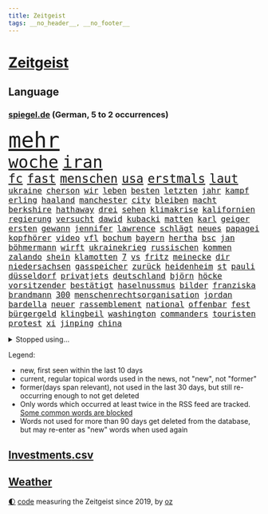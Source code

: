 ```yaml
---
title: Zeitgeist
tags: __no_header__, __no_footer__
---
```


# [Zeitgeist](https://oliz.io/zeitgeist/)

## Language

<h3><a href="https://www.spiegel.de" target="_blank">spiegel.de</a> (German, 5 to 2 occurrences)</h3>
<p style="font-family:monospace">
<span style="font-size:32pt"><a href="news_links.html#mehr" class="current">mehr</a></span>
<br>
<span style="font-size:25pt"><a href="news_links.html#woche" class="current">woche</a></span>
<span style="font-size:25pt"><a href="news_links.html#iran" class="current">iran</a></span>
<br>
<span style="font-size:18pt"><a href="news_links.html#fc" class="current">fc</a></span>
<span style="font-size:18pt"><a href="news_links.html#fast" class="current">fast</a></span>
<span style="font-size:18pt"><a href="news_links.html#menschen" class="current">menschen</a></span>
<span style="font-size:18pt"><a href="news_links.html#usa" class="current">usa</a></span>
<span style="font-size:18pt"><a href="news_links.html#erstmals" class="current">erstmals</a></span>
<span style="font-size:18pt"><a href="news_links.html#laut" class="current">laut</a></span>
<br>
<span style="font-size:12pt"><a href="news_links.html#ukraine" class="current">ukraine</a></span>
<span style="font-size:12pt"><a href="news_links.html#cherson" class="current">cherson</a></span>
<span style="font-size:12pt"><a href="news_links.html#wir" class="current">wir</a></span>
<span style="font-size:12pt"><a href="news_links.html#leben" class="current">leben</a></span>
<span style="font-size:12pt"><a href="news_links.html#besten" class="current">besten</a></span>
<span style="font-size:12pt"><a href="news_links.html#letzten" class="current">letzten</a></span>
<span style="font-size:12pt"><a href="news_links.html#jahr" class="current">jahr</a></span>
<span style="font-size:12pt"><a href="news_links.html#kampf" class="current">kampf</a></span>
<span style="font-size:12pt"><a href="news_links.html#erling" class="current">erling</a></span>
<span style="font-size:12pt"><a href="news_links.html#haaland" class="current">haaland</a></span>
<span style="font-size:12pt"><a href="news_links.html#manchester" class="current">manchester</a></span>
<span style="font-size:12pt"><a href="news_links.html#city" class="current">city</a></span>
<span style="font-size:12pt"><a href="news_links.html#bleiben" class="current">bleiben</a></span>
<span style="font-size:12pt"><a href="news_links.html#macht" class="current">macht</a></span>
<span style="font-size:12pt"><a href="news_links.html#berkshire" class="new">berkshire</a></span>
<span style="font-size:12pt"><a href="news_links.html#hathaway" class="new">hathaway</a></span>
<span style="font-size:12pt"><a href="news_links.html#drei" class="current">drei</a></span>
<span style="font-size:12pt"><a href="news_links.html#sehen" class="current">sehen</a></span>
<span style="font-size:12pt"><a href="news_links.html#klimakrise" class="current">klimakrise</a></span>
<span style="font-size:12pt"><a href="news_links.html#kalifornien" class="current">kalifornien</a></span>
<span style="font-size:12pt"><a href="news_links.html#regierung" class="current">regierung</a></span>
<span style="font-size:12pt"><a href="news_links.html#versucht" class="current">versucht</a></span>
<span style="font-size:12pt"><a href="news_links.html#dawid" class="new">dawid</a></span>
<span style="font-size:12pt"><a href="news_links.html#kubacki" class="new">kubacki</a></span>
<span style="font-size:12pt"><a href="news_links.html#matten" class="new">matten</a></span>
<span style="font-size:12pt"><a href="news_links.html#karl" class="current">karl</a></span>
<span style="font-size:12pt"><a href="news_links.html#geiger" class="current">geiger</a></span>
<span style="font-size:12pt"><a href="news_links.html#ersten" class="current">ersten</a></span>
<span style="font-size:12pt"><a href="news_links.html#gewann" class="current">gewann</a></span>
<span style="font-size:12pt"><a href="news_links.html#jennifer" class="current">jennifer</a></span>
<span style="font-size:12pt"><a href="news_links.html#lawrence" class="current">lawrence</a></span>
<span style="font-size:12pt"><a href="news_links.html#schlägt" class="current">schlägt</a></span>
<span style="font-size:12pt"><a href="news_links.html#neues" class="current">neues</a></span>
<span style="font-size:12pt"><a href="news_links.html#papagei" class="new">papagei</a></span>
<span style="font-size:12pt"><a href="news_links.html#kopfhörer" class="current">kopfhörer</a></span>
<span style="font-size:12pt"><a href="news_links.html#video" class="current">video</a></span>
<span style="font-size:12pt"><a href="news_links.html#vfl" class="current">vfl</a></span>
<span style="font-size:12pt"><a href="news_links.html#bochum" class="current">bochum</a></span>
<span style="font-size:12pt"><a href="news_links.html#bayern" class="current">bayern</a></span>
<span style="font-size:12pt"><a href="news_links.html#hertha" class="current">hertha</a></span>
<span style="font-size:12pt"><a href="news_links.html#bsc" class="current">bsc</a></span>
<span style="font-size:12pt"><a href="news_links.html#jan" class="current">jan</a></span>
<span style="font-size:12pt"><a href="news_links.html#böhmermann" class="new">böhmermann</a></span>
<span style="font-size:12pt"><a href="news_links.html#wirft" class="current">wirft</a></span>
<span style="font-size:12pt"><a href="news_links.html#ukrainekrieg" class="current">ukrainekrieg</a></span>
<span style="font-size:12pt"><a href="news_links.html#russischen" class="current">russischen</a></span>
<span style="font-size:12pt"><a href="news_links.html#kommen" class="current">kommen</a></span>
<span style="font-size:12pt"><a href="news_links.html#zalando" class="new">zalando</a></span>
<span style="font-size:12pt"><a href="news_links.html#shein" class="new">shein</a></span>
<span style="font-size:12pt"><a href="news_links.html#klamotten" class="current">klamotten</a></span>
<span style="font-size:12pt"><a href="news_links.html#7" class="current">7</a></span>
<span style="font-size:12pt"><a href="news_links.html#vs" class="current">vs</a></span>
<span style="font-size:12pt"><a href="news_links.html#fritz" class="current">fritz</a></span>
<span style="font-size:12pt"><a href="news_links.html#meinecke" class="new">meinecke</a></span>
<span style="font-size:12pt"><a href="news_links.html#dir" class="current">dir</a></span>
<span style="font-size:12pt"><a href="news_links.html#niedersachsen" class="current">niedersachsen</a></span>
<span style="font-size:12pt"><a href="news_links.html#gasspeicher" class="current">gasspeicher</a></span>
<span style="font-size:12pt"><a href="news_links.html#zurück" class="current">zurück</a></span>
<span style="font-size:12pt"><a href="news_links.html#heidenheim" class="current">heidenheim</a></span>
<span style="font-size:12pt"><a href="news_links.html#st" class="current">st</a></span>
<span style="font-size:12pt"><a href="news_links.html#pauli" class="current">pauli</a></span>
<span style="font-size:12pt"><a href="news_links.html#düsseldorf" class="current">düsseldorf</a></span>
<span style="font-size:12pt"><a href="news_links.html#privatjets" class="new">privatjets</a></span>
<span style="font-size:12pt"><a href="news_links.html#deutschland" class="current">deutschland</a></span>
<span style="font-size:12pt"><a href="news_links.html#björn" class="current">björn</a></span>
<span style="font-size:12pt"><a href="news_links.html#höcke" class="current">höcke</a></span>
<span style="font-size:12pt"><a href="news_links.html#vorsitzender" class="new">vorsitzender</a></span>
<span style="font-size:12pt"><a href="news_links.html#bestätigt" class="current">bestätigt</a></span>
<span style="font-size:12pt"><a href="news_links.html#haselnussmus" class="new">haselnussmus</a></span>
<span style="font-size:12pt"><a href="news_links.html#bilder" class="current">bilder</a></span>
<span style="font-size:12pt"><a href="news_links.html#franziska" class="current">franziska</a></span>
<span style="font-size:12pt"><a href="news_links.html#brandmann" class="new">brandmann</a></span>
<span style="font-size:12pt"><a href="news_links.html#300" class="current">300</a></span>
<span style="font-size:12pt"><a href="news_links.html#menschenrechtsorganisation" class="current">menschenrechtsorganisation</a></span>
<span style="font-size:12pt"><a href="news_links.html#jordan" class="current">jordan</a></span>
<span style="font-size:12pt"><a href="news_links.html#bardella" class="new">bardella</a></span>
<span style="font-size:12pt"><a href="news_links.html#neuer" class="current">neuer</a></span>
<span style="font-size:12pt"><a href="news_links.html#rassemblement" class="new">rassemblement</a></span>
<span style="font-size:12pt"><a href="news_links.html#national" class="current">national</a></span>
<span style="font-size:12pt"><a href="news_links.html#offenbar" class="current">offenbar</a></span>
<span style="font-size:12pt"><a href="news_links.html#fest" class="current">fest</a></span>
<span style="font-size:12pt"><a href="news_links.html#bürgergeld" class="current">bürgergeld</a></span>
<span style="font-size:12pt"><a href="news_links.html#klingbeil" class="current">klingbeil</a></span>
<span style="font-size:12pt"><a href="news_links.html#washington" class="current">washington</a></span>
<span style="font-size:12pt"><a href="news_links.html#commanders" class="new">commanders</a></span>
<span style="font-size:12pt"><a href="news_links.html#touristen" class="current">touristen</a></span>
<span style="font-size:12pt"><a href="news_links.html#protest" class="current">protest</a></span>
<span style="font-size:12pt"><a href="news_links.html#xi" class="current">xi</a></span>
<span style="font-size:12pt"><a href="news_links.html#jinping" class="current">jinping</a></span>
<span style="font-size:12pt"><a href="news_links.html#china" class="current">china</a></span>
</p>
<details>
<summary>Stopped using...</summary>
<p class="former" style="font-size:12pt">
vermutlich(745) bayerische(744) schwedische(744) trägt(744) zweiter(744) bayerns(743) ifoinstitut(743) protestiert(743) treibt(743) alpen(742) bedeuten(742) bundesland(742) humanitäre(742) theater(742) verfolgen(742) angeklagte(741) froh(741) jörg(741) mutmaßlich(741) provinz(741) spektakulär(741) andrea(740) bayerischen(740) cdupolitiker(740) dietmar(740) gesundheit(740) kanzlerin(740) kontrolliert(740) richterin(740) rki(740) strengere(740) stößt(740) walter(740) argumente(739) aufs(739) kapitol(739) kardinal(739) skandal(739) teilnehmer(739) 125(738) 44(738) billionen(738) dominiert(738) finanziell(738) rückschlag(738) usaußenminister(738) who(738) echte(737) ehren(737) einzug(737) geduld(737) länge(737) radikal(737) wales(737) bremer(736) bundestags(736) debüt(736) dienen(736) empörung(736) halle(736) hamilton(736) leyen(736) registriert(736) riss(736) schlug(736) seitdem(736) sinken(736) ausbruch(735) beachten(735) bitten(735) erholung(735) konzentrieren(735) lager(735) leid(735) manöver(735) persönlich(735) rest(735) tatverdächtige(735) ursula(735) verlierer(735) bedenken(734) gewaltig(734) messi(734) portugal(734) schritte(734) tieren(734) punkt(733) schlagzeilen(733) trennen(733) anteil(732) aufklären(732) bekamen(732) dreht(732) geschafft(732) jüngeren(732) verfügung(732) entsprechende(731) festgestellt(731) gedenken(731) jagd(731) kretschmer(731) löste(731) schmidt(731) stets(731) stärke(730) versprochen(730) bremst(729) fortgesetzt(729) philipp(729) bestraft(728) enthüllt(728) jemen(728) tödlich(728) töten(728) verbreiten(728) aktivistin(727) eindämmen(727) käufer(727) produzieren(727) wohnhaus(727) aktiv(726) besuchen(726) coronatests(726) gaben(726) tauchen(726) falschen(725) impfkampagne(724) nase(724) park(724) überraschung(724) klimapolitik(723) prognosen(723) antonio(722) nah(722) arabische(721) einreise(721) garten(721) schaffte(721) stieß(721) bande(720) amerikas(719) richard(718) betrifft(717) heftiger(717) vorgelegt(717) spitzenreiter(716) trug(716) züge(716) gefälschte(715) sergio(715) bundesgerichtshof(714) enttäuschung(714) regelung(714) produziert(712) rollt(712) ökonomen(712) bisherigen(711) antrag(710) profis(710) heutigen(709) bundesnetzagentur(703) mindestlohn(703) provoziert(702) 91(701) 36(699) patzt(699) blinken(675) größe(673) rückte(672) gelangt(668) woelki(663) leiter(658) schwangerschaftsabbrüche(637) glasgow(629) zustimmen(629) autobauer(628) zusätzlichen(626) bein(605) kannte(604) finanziellen(588) politikern(577) strecken(576) lahm(571) diplomatische(568) blut(559) rumänien(557) vehement(554) airline(544) finanziert(543) stoltenberg(542) eskalierte(534) bka(533) dynamo(525) parlamentswahlen(502) müll(493) geflüchtet(488) fachkräftemangel(483) fluggesellschaften(479) zerstörte(479) kroatien(470) verwandten(468) coup(465) emirate(465) floh(460) brücken(456) waldbrand(452) oberbayern(449) ausgefallen(445) emiraten(444) erfolgreichste(442) 120(438) kollision(434) stürme(433) highlights(431) befürwortet(426) gesammelt(425) günstiges(420) anlage(417) regierte(416) nouripour(415) omid(415) dax(414) niedergang(414) verteuern(414) paket(412) award(402) illegaler(402) staatsbesuch(402) teamkollege(401) böse(400) integration(400) messe(396) protokoll(391) elfjährige(389) erzbischof(389) exklusiven(388) geladen(388) mehrwertsteuer(388) millionenhöhe(386) einigt(383) mutmaßliches(383) kleinere(381) jeffrey(380) fdppolitiker(377) floyd(377) einschätzungen(372) ferrari(372) gazprom(367) gezielte(367) beider(364) studenten(360) gap(357) 41(355) spürbar(355) sprecherin(354) aaron(353) rechtsextremer(353) kardashian(351) portal(350) menschlichkeit(349) baldwin(348) komplizierter(347) verwehrt(345) euländer(344) donbass(342) 77(337) beitreten(337) fahndet(337) empfindliche(333) vatikan(332) gewaltsamen(331) dunkeln(330) unosicherheitsrat(328) guterres(324) energiekonzern(323) arbeitswelt(320) entsteht(318) einziger(313) dinosaurier(312) verabschieden(312) sank(309) eukommissionschefin(308) angekündigte(306) einzig(303) frühe(302) brown(301) ebay(301) finnlands(297) problematisch(296) oscar(293) sozialleistungen(293) weltbekannt(291) kriegsgebiet(290) stuhl(288) wimbledon(288) kannten(287) erkennt(286) wolf(285) ansprüche(283) zusammenhalt(283) abwehrspieler(282) soldat(282) versteigerung(280) berichteten(279) kassel(277) beschäftigen(276) spielern(276) baute(273) rio(273) vielfalt(273) elite(272) spaltung(272) austritt(270) iraner(266) marilyn(264) helikopter(263) dresdner(261) abzuwenden(259) auswertung(259) genaue(259) herausgefunden(259) stuttgarter(259) experiment(257) weltgrößte(256) barbara(255) klagte(254) abgeschnitten(252) zurecht(252) fraglich(250) schnellste(250) infolge(248) vereinigte(248) abschaffung(247) anhalten(245) weltgesundheitsorganisation(245) funk(242) ansprache(241) entscheidende(240) gründlich(240) akt(239) mögliches(239) problems(239) zivilen(239) vögel(238) stammen(235) verspätungen(235) flughafens(234) traurig(234) englands(233) zugesagt(233) drittes(232) bezahlung(230) gebiete(228) 170(226) befanden(225) sanktionspaket(225) sportart(225) schwache(224) festival(223) sang(223) austausch(221) prorussischer(221) lieferstopp(219) beitritt(218) russlandsanktionen(217) anlässlich(215) greg(214) monarchie(213) patrick(212) achtzigern(210) breiten(210) landung(210) drücken(209) hochrangigen(209) klassenzimmer(209) abgeschoben(208) trier(207) burkhard(205) regie(205) tyson(205) absichtlich(203) ansteigen(203) modern(203) wiedervereinigung(203) raketenangriff(201) natobeitritt(200) auszugehen(199) starkes(199) umfasst(198) verfolgung(198) freundinnen(197) sozial(197) staatsbürgerschaft(197) zuflucht(197) g20(196) spielerinnen(196) fußballerinnen(195) miete(195) fox(194) windkraft(194) verwüstungen(193) bauten(192) fair(192) humor(192) liveübertragung(192) kräften(191) gesenkt(189) überträgt(189) 46(186) crew(186) fellner(185) bestechlichkeit(184) jamal(184) kotropfen(184) lukas(184) nachfolgerin(184) meeresspiegel(183) ordentlich(183) gewaltverbrechen(182) zweifelhaften(182) nordrheinwestfälischen(181) bogen(180) ausbeutung(179) schindler(177) beliebtesten(176) verwechslung(176) arminia(175) einsetzt(175) verbrauchen(174) bayreuth(173) schwedens(173) wehrmacht(172) anrecht(171) sommerurlaub(171) nils(170) würdigung(170) dänische(167) gepard(166) schwedischen(166) set(166) stürmte(165) überfüllten(165) di(163) alec(162) wütende(162) händeringend(161) kürzt(161) ablesen(160) gelockt(160) ankara(159) konzerte(159) 91jährige(158) pforzheim(158) zurückgelassen(158) ewigen(157) lustig(156) momentan(156) stresstest(156) jubel(155) erleichtert(154) vorgeschrieben(154) bauarbeiten(153) längerer(153) umbringen(153) auszugleichen(152) boote(151) tschechische(151) verheiratet(151) kai(150) kleid(150) 8(149) dänischen(149) f(149) monroe(149) nationalisten(149) abholzung(147) balkon(147) weitreichenden(147) detailliert(146) starkgemacht(146) weckruf(146) feuern(145) vergewaltiger(145) ausgerufen(144) debattiert(144) einflussnahme(144) elisabeth(143) gestürmt(143) japanische(143) beruhigen(142) entwickler(142) liv(141) bistum(140) exmann(140) handgreiflich(140) toben(140) tiefsten(139) stürmten(138) anhaltende(137) bedrohte(137) junta(137) rechtlich(137) empfehlungen(136) wohlstandsverlust(136) restlichen(135) sportlich(135) erstickte(134) führungsstil(134) triumphierte(134) unhcr(134) borne(133) joshua(133) kimmich(133) nächster(133) prince(133) kapazitäten(131) schergen(131) zuwanderer(131) betreuung(130) gewütet(130) periode(130) teamchef(130) trümmer(130) geschäftsmodell(129) sexistischer(129) charakterlichen(128) linker(128) verschrieben(128) andrew(126) angezählt(126) medikament(126) pendler(126) putsch(126) gedeckelt(125) preisdeckel(125) nähert(124) posse(124) sahen(124) favre(123) südlich(123) verfassungsänderung(123) zweithöchste(123) keinerlei(121) verschickt(121) kämen(120) rudert(120) spitzt(120) arizona(119) brad(119) brett(119) pitt(119) valley(119) artikel(117) mob(117) schlachten(117) wozu(117) ausgewählt(116) fashion(116) heiklen(116) löcher(116) regenbogenfahne(116) besonnenheit(115) glücklos(115) hardliner(115) intervention(115) pay(115) plakate(115) wanderer(115) 52(113) 97(113) panama(113) revolutionieren(113) technologie(113) temperatur(113) wembley(113) zeige(113) 230(112) campus(112) mittwochvormittag(112) passau(112) vorläufigen(112) hungernden(111) konstruktion(111) ryan(111) 1990(110) hof(109) klimaanlagen(109) verstoßen(109) eautos(108) hosen(108) katholiken(108) sehe(108) tasche(108) alain(107) energieunternehmen(107) energieversorger(107) niedersachsens(107) kette(106) ursprung(106) ausmaße(105) week(105) bergregion(104) coronajahr(104) funktionierte(104) layla(103) bahnstreik(102) weile(102) billig(101) golfregion(101) gründung(101) islamisten(101) konto(101) paulo(101) são(101) verteilen(101) 17jährigen(100) handgemenge(100) schlief(100) zoff(100) gassparen(99) verbraucherinnen(99) cumexaffäre(98) lucas(98) patientinnen(97) rechtsruck(97) autokrat(96) folgten(96) klagten(96) aktueller(95) außenwelt(95) batterien(95) saale(95) saisonauftakt(95) högel(94) niels(94) kollidiert(93) mitentscheiden(93) prideparade(93) verträge(93) wählten(93) gemeinsamer(92) lokomotive(92) verletzen(92) überlegt(92) bekomme(91) doppelleben(91) gefährt(91) landwirtschaft(91) mailänder(91) maschinenbau(91) pistorius(91) prüfungen(91) topverdiener(91) verblüffende(91) bergwanderer(90) geringem(90) gruppenphase(90) küstenort(90) massentauglich(90) tagebücher(90) verstarb(90) 6000(89) ablaufen(89) abschneidet(89) einschlag(89) tennisspielerinnen(89) drehten(88) freispruch(88) mangellage(88) prostituierte(88) toilette(88) ängsten(88) format(87) ausbleiben(86) gelähmt(86) grundsteuer(86) känguru(86) vermietern(86) feststellung(85) handgreiflichkeiten(85) horst(85) scheiterten(85) sommerfest(85) sterberate(85) finanzpolitischen(84) kategorie(84) schottischen(84) unregelmäßigkeiten(84) verabreicht(84) wettbewerbe(84) überrumpelt(84) 132(82) 60jährige(82) antony(82) effektiv(82) gewährleisten(82) größtes(82) milizen(82) prangte(82) sicherheitslage(82) vonovia(82) überragte(82) coronainzidenz(81) dänischer(81) gender(81) getränkeindustrie(81) hallo(81) hungrig(81) lokalen(81) nicolai(81) obszöne(81) shinzō(81) unterschlupf(81) ablösen(80) befeuern(80) laute(80) socialmediaplattform(80) taxi(80) 134(79) kanalinsel(79) kommentator(79) schlossen(79) schriftzug(79) arbeitskräfte(78) bosse(78) gefühlt(78) gesang(78) hauseigentümer(78) heizung(78) joint(78) umverteilung(78) dreierbündnis(77) eingebüßt(77) farce(77) metropolen(77) seid(77) torpediert(77) bewahrt(76) lizzo(76) usmusikerin(76) bestsellerautor(75) preissteigerung(75) saudische(75) 8000(74) dumme(74) entstand(74) kriselnden(74) passte(74) vereinbarten(74) dünger(73) einzuziehen(73) feuerwehrmann(73) mansplaining(73) modediscounter(73) notfallplan(73) nothing(73) prototypen(73) stabhochspringer(73) franke(72) gleichberechtigten(72) gletscherspalte(72) prosieben(72) rudolph(72) rumäniens(72) usedom(72) verpflichtungen(72) brandt(71) coronaisolation(71) ghislaine(71) hagen(71) krankenhausgesellschaft(71) maxwell(71) mitansehen(71) politikwissenschaftler(71) spieleklassiker(71) wunden(71) angeln(70) delegation(70) eingekesselt(70) gasimport(70) ost(70) synodaler(70) berechtigten(69) brandung(69) bundesgesetz(69) isolationspflicht(69) parteikollegin(69) professor(69) slogan(69) walisischen(69) zuschüssen(69) ermutigt(68) lebensgefährten(68) satan(68) siegessicher(68) sozialsystem(68) streiks(68) wohngeldreform(68) 25000(67) absurd(67) annette(67) bambi(67) hysterie(67) kapazität(67) katrin(67) steuerpläne(67) säumiger(67) widersprach(67) beibehalten(66) blenden(66) d’italia(66) garantiert(66) schenkte(66) 131(65) abhielten(65) anwärter(65) gasumlage(65) kreuzen(65) petraeus(65) stärkt(65) unoflüchtlingshilfswerk(65) ausgetreten(64) besetzung(64) booten(64) drüben(64) eingeschlossene(64) inflations(64) kushner(64) schwiegersohn(64) usgeneral(64) verzeichneten(64) wünsche(64) 138(63) aktienmärkten(63) flugausfälle(63) fußballzweitligist(63) großvermieter(63) italia(63) leistet(63) leiterin(63) nahles(63) plagen(63) uralte(63) abgelegensten(62) beleidigte(62) frachtschiff(62) gaming(62) messerstecher(62) musiala(62) disco(61) einhaltung(61) gesunde(61) haut(61) lederhosen(61) marken(61) unfassbare(61) viertligist(61) aufgewachsen(60) brutkolonien(60) umlage(60) völkerrechtswidrig(60) absurder(59) erklärten(59) janeiro(59) wiesn(59) überdurchschnittlich(59) 63(58) festzelt(58) krachen(58) schulkinder(58) umweltpolitik(58) verschlossen(58) übernahm(58) armeen(57) kappt(57) keinesfalls(57) vorbestrafter(57) weigerte(57) hunderttausend(56) ramona(56) steuersatz(56) websites(56) abfedern(55) gebot(55) handschrift(55) qualifizierten(55) signale(55) vorcoronaniveau(55) ardchef(54) audretsch(54) flüchtling(54) heilung(54) hilfspaket(54) komfort(54) mobilisiert(54) 19jährigen(53) altern(53) cumexskandal(53) entschlossene(53) fische(53) gott(53) havanna(53) k(53) kubas(53) unkontrolliert(53) wallraff(53) abschläge(52) amtierende(52) twittert(52) analysieren(51) annexion(51) geöffnete(51) jackson(51) missverständnis(51) rutschen(51) tätern(51) vermutungen(51) wohlwollen(51) gräbt(50) richtete(50) schwachstellen(50) spülen(50) angler(49) auszählungen(49) fury(49) lettland(49) populär(49) töne(49) unternimmt(49) antónio(48) finne(48) randale(48) senkung(48) verbal(48) verdichten(48) abgabefrist(47) arbeitstag(47) faschismus(47) potenzielle(47) rückten(47) unomenschenrechtsbüro(47) verfallen(47) berichts(46) drehbuchautor(46) erfolgsautorin(46) künstlich(46) musikfestival(46) staatsfonds(46) verdächtig(46) zweistellig(46) causa(45) eröffneten(45) feierlaune(45) fernhalten(45) ladekabel(45) pilotengewerkschaft(45) tabellenplatz(45) befürworten(44) eignung(44) fortuna(44) irgendwie(44) nervösen(44) rekordzahl(44) speisen(44) wyoming(44) beauftragte(43) biermann(43) indigener(43) stellenanzeigen(43) vorreiter(43) wahlkommission(43) hitzetage(42) resultat(42) spiegeltitelgeschichte(42) versiegt(42) yorker(42) zerlegt(42) brummt(41) geteilt(41) mehrwertsteuersenkung(41) recherchierte(41) usbörsenaufsicht(41) verfügbaren(41) versuchter(41) azubis(40) eingreifen(40) leistungssport(40) regierungssprecher(40) verfassungsgericht(40) berührt(39) erkältungssymptome(39) fraktionsvize(39) interessierte(39) meuthen(39) produzenten(39) riga(39) rädern(39) schienenersatzverkehr(39) somalische(39) umgebung(39) inspektion(38) vorbeikommen(38) antideutsche(37) eingenommen(37) flüchtlingskrise(37) fraktionsspitze(37) grundsätzliche(37) kanzlei(37) singer(37) dracula(36) exmanager(36) gegenmaßnahme(36) khani(36) menopause(36) rechtes(36) toren(36) unionsfraktion(36) wohngeld(36) callcenter(35) freigegeben(35) leverkusens(35) listen(35) stemmen(35) umweg(35) fsb(34) gegenangriff(34) lebensmittelhändler(34) outfits(34) realitystar(34) untergeht(34) expertenteam(33) lungeninfektion(33) podiumsdiskussion(33) positives(33) seltsame(33) spdministerpräsident(33) verwirrt(33) zurückgekommen(33) abgrenzung(32) baltische(32) eautobauer(32) entkam(32) fünfjährigen(32) recherche(32) unabhängigen(32) vorurteile(32) belgischen(31) berechtigte(31) denis(31) elften(31) gebrauchen(31) holocaustüberlebende(31) rängen(31) bulgarien(30) diensten(30) einschnitte(30) gaspipelines(30) gedächtnisverlust(30) gesunkenen(30) vollmundigen(30) bauer(29) beliefern(29) glückwünsche(29) thatcher(29) versorgern(29) bedeutendsten(28) vermasselte(28) angelina(27) clinton(27) ereignis(27) fortschrittlich(27) fußballnationalspieler(27) handelskette(27) hillary(27) jolie(27) modewelt(27) nationaltrainer(27) publikumsliebling(27) unglücklich(27) abschöpfung(26) stillstand(26) ter(26) wandgemälde(26) auszug(25) lähmungen(25) mondmission(25) protestcamp(25) urs(25) vattenfall(25) angreifen(24) festung(24) ginge(24) sensible(24) startfenster(24) anstrengen(23) atmet(23) aufräumarbeiten(23) eigenschaften(23) einsamkeit(23) erwähnung(23) ostfriesland(23) porschebörsengang(23) zahnarzt(23) zähne(23) atommeilern(22) buckingham(22) faul(22) filmgeschichte(22) kompliziert(22) nachbarstaat(22) palace(22) prunkvollen(22) schuldenfalle(22) aussortiert(21) autovermieter(21) bewaffnete(21) blond(21) informanten(21) inzidenzen(21) kontern(21) kruse(21) laufsteg(21) maut(21) mautnachforderungen(21) zimmer(21) 47jährige(20) bereichert(20) fortschritte(20) neunjähriger(20) vermutete(20) vornehmen(20) zeilen(20) chronische(19) durchgesetzt(19) formell(19) forscherin(19) konvoi(19) machtwechsel(19) naftogaz(19) oppositionspartei(19) windhorst(19) arbeitsgericht(18) blockbuster(18) ewa(18) georgischer(18) initiiert(18) londonmarathon(18) verpassten(18) verwandelt(18) vorausgesagt(18) ahnden(17) nordhessen(17) silicon(17) spätere(17) volkswirt(17) wölfe(17) berchtesgadener(16) brunsbüttel(16) bürgerliche(16) freiwillige(16) königsfamilie(16) propagandisten(16) rutscht(16) testfahrt(16) versorgungssicherheit(16) 49jährige(15) fortan(15) orangen(15) tattoos(15) eineinhalb(14) oktoberfests(14) zerschlägt(14) beihilfe(13) bully(13) claas(13) gunners(13) lionel(13) relotius(13) ausnutzen(12) außenseiter(12) erleichtern(12) holzindustrie(12) misstraut(12) reynolds(12) störer(12) überraschte(12) arbeitsbelastung(11) ausmaßes(11) grünheide(11) hit(11) rechtswidrig(11) sterbens(11) tendenz(11) unerwartete(11)
</p>
</details>
<p>Legend:
<ul>
<li><span class="new">new</span>, first seen within the last 10 days</li>
<li><span class="current">current</span>, regular topical words used in the news, not "new", not "former"</li>
<li><span class="former">former(days span relevant)</span>, not used in the last 30 days, but still re-occurring enough to not get deleted</li>
<li>Only words which occurred at least twice in the RSS feed are tracked. <a href="language/filters.py">Some common words are blocked</a></li>
<li>Words not used for more than 90 days get deleted from the database, but may re-enter as "new" words when used again</li>
</ul>
</p>

## [Investments](investments.html)[.csv](investments.csv)

## [Weather](weather.html)

<footer>
<a href="javascript:toggleTheme()" class="nav">🌓</a>
<a href="https://github.com/ooz/zeitgeist">code</a> measuring the Zeitgeist since 2019, by <a href="https://oliz.io">oz</a>
</footer>
